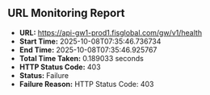 ## URL Monitoring Report

- **URL:** https://api-gw1-prod1.fisglobal.com/gw/v1/health
- **Start Time:** 2025-10-08T07:35:46.736734
- **End Time:** 2025-10-08T07:35:46.925767
- **Total Time Taken:** 0.189033 seconds
- **HTTP Status Code:** 403
- **Status:** Failure
- **Failure Reason:** HTTP Status Code: 403
